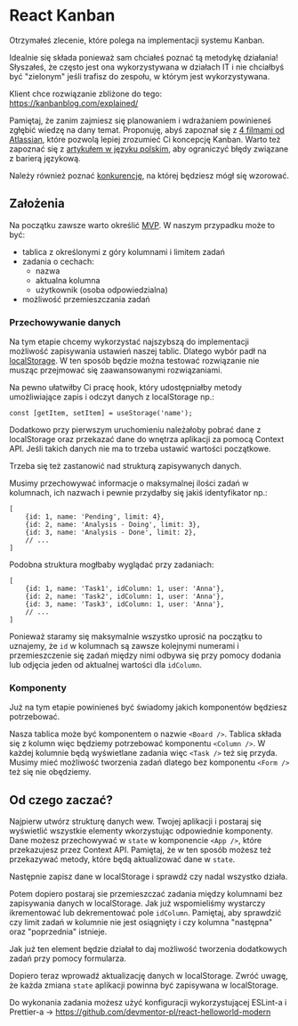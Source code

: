 # React Kanban

Otrzymałeś zlecenie, które polega na implementacji systemu Kanban.

Idealnie się składa ponieważ sam chciałeś poznać tą metodykę działania! Słyszałeś, że często jest ona wykorzystywana w działach IT i nie chciałbyś być "zielonym" jeśli trafisz do zespołu, w którym jest wykorzystywana.

Klient chce rozwiązanie zbliżone do tego: https://kanbanblog.com/explained/

Pamiętaj, że zanim zajmiesz się planowaniem i wdrażaniem powinieneś zgłębić wiedzę na dany temat. Proponuję, abyś zapoznał się z [4 filmami od Atlassian](https://www.youtube.com/watch?v=iVaFVa7HYj4&list=PLaD4FvsFdarR3oF1gp5_NmnlL-BQIE9sW&index=1), które pozwolą lepiej zrozumieć Ci koncepcję Kanban. Warto też zapoznać się z [artykułem w języku polskim](https://productvision.pl/2015/gdzie-scrum-nie-moze-tam-kanban-posle/), aby ograniczyć błędy związane z barierą językową.

Należy również poznać [konkurencję](https://kanbantool.com/pl/), na której będziesz mógł się wzorować.


## Założenia

Na początku zawsze warto określić [MVP](http://www.biznesowerewolucje.com/mvp-minimum-viable-product-praktycznie/). W naszym przypadku może to być:

- tablica z określonymi z góry kolumnami i limitem zadań
- zadania o cechach:
    - nazwa
    - aktualna kolumna
    - użytkownik (osoba odpowiedzialna)
- możliwość przemieszczania zadań

### Przechowywanie danych

Na tym etapie chcemy wykorzystać najszybszą do implementacji możliwość zapisywania ustawień naszej tablic. Dlatego wybór padł na [localStorage](http://kursjs.pl/kurs/storage/storage.php). W ten sposób będzie można testować rozwiązanie nie musząc przejmować się zaawansowanymi rozwiązaniami.

Na pewno ułatwiłby Ci pracę hook, który udostępniałby metody umożliwiające zapis i odczyt danych z localStorage np.:
```
const [getItem, setItem] = useStorage('name');
```

Dodatkowo przy pierwszym uruchomieniu należałoby pobrać dane z localStorage oraz przekazać dane do wnętrza aplikacji za pomocą Context API. Jeśli takich danych nie ma to trzeba ustawić wartości początkowe.

Trzeba się też zastanowić nad strukturą zapisywanych danych. 

Musimy przechowywać informacje o maksymalnej ilości zadań w kolumnach, ich nazwach i pewnie przydałby się jakiś identyfikator np.:
```
[
    {id: 1, name: 'Pending', limit: 4},
    {id: 2, name: 'Analysis - Doing', limit: 3},
    {id: 3, name: 'Analysis - Done', limit: 2},
    // ...
]
``` 

Podobna struktura mogłbaby wyglądać przy zadaniach:
```
[
    {id: 1, name: 'Task1', idColumn: 1, user: 'Anna'},
    {id: 2, name: 'Task2', idColumn: 1, user: 'Anna'},
    {id: 3, name: 'Task3', idColumn: 1, user: 'Anna'},
    // ...
]
```

Ponieważ staramy się maksymalnie wszystko uprosić na początku to uznajemy, że `id` w kolumnach są zawsze kolejnymi numerami i przemieszczenie się zadań między nimi odbywa się przy pomocy dodania lub odjęcia jeden od aktualnej wartości dla `idColumn`.

### Komponenty

Już na tym etapie powinieneś być świadomy jakich komponentów będziesz potrzebować.

Nasza tablica może być komponentem o nazwie `<Board />`. Tablica składa się z kolumn więc będziemy potrzebować komponentu `<Column />`. W każdej kolumnie będą wyświetlane zadania więc `<Task />` też się przyda. Musimy mieć możliwość tworzenia zadań dlatego bez komponentu `<Form />` też się nie obędziemy.

## Od czego zaczać?

Najpierw utwórz strukturę danych wew. Twojej aplikacji i postaraj się wyświetlić wszystkie elementy wkorzystując odpowiednie komponenty. Dane możesz przechowywać w `state` w komponencie `<App />`, które przekazujesz przez Context API. Pamiętaj, że w ten sposób możesz też przekazywać metody, które będą aktualizować dane w `state`.

Następnie zapisz dane w localStorage i sprawdź czy nadal wszystko działa.

Potem dopiero postaraj sie przemieszczać zadania między kolumnami bez zapisywania danych w localStorage. Jak już wspomieliśmy wystarczy ikrementować lub dekrementować pole `idColumn`. Pamiętaj, aby sprawdzić czy limit zadań w kolumnie nie jest osiągnięty i czy kolumna "następna" oraz "poprzednia" istnieje.

Jak już ten element będzie działał to daj możliwość tworzenia dodatkowych zadań przy pomocy formularza.

Dopiero teraz wprowadź aktualizację danych w localStorage. Zwróć uwagę, że każda zmiana `state` aplikacji powinna być zapisywana w localStorage.

Do wykonania zadania możesz użyć konfiguracji wykorzystującej ESLint-a i Prettier-a -> https://github.com/devmentor-pl/react-helloworld-modern